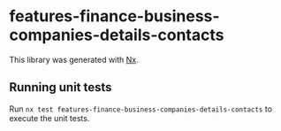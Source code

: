# features-finance-business-companies-details-contacts

This library was generated with [Nx](https://nx.dev).

## Running unit tests

Run `nx test features-finance-business-companies-details-contacts` to execute the unit tests.
